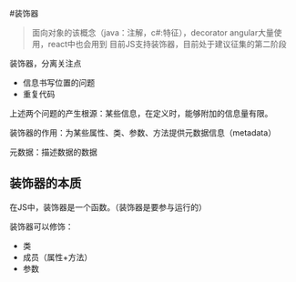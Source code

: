 #装饰器

> 面向对象的该概念（java：注解，c#:特征），decorator
> angular大量使用，react中也会用到
> 目前JS支持装饰器，目前处于建议征集的第二阶段

装饰器，分离关注点

- 信息书写位置的问题
- 重复代码

上述两个问题的产生根源：某些信息，在定义时，能够附加的信息量有限。

装饰器的作用：为某些属性、类、参数、方法提供元数据信息（metadata）

元数据：描述数据的数据

## 装饰器的本质

在JS中，装饰器是一个函数。（装饰器是要参与运行的）

装饰器可以修饰：
- 类
- 成员（属性+方法）
- 参数
